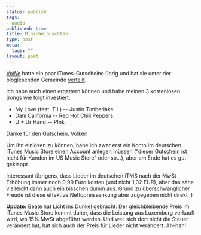 ```yaml
--- 
status: publish
tags: 
- audio
published: true
title: Mini-Weihnachten
type: post
meta: 
  tags: ""
layout: post
---
```

<a href="http://vowe.net/">VoWe</a> hatte ein paar iTunes-Gutscheine übrig und hat sie unter der bloglesenden Gemeinde <a href="http://vowe.net/archives/008036.html">verteilt</a>.

Ich habe auch einen ergattern können und habe meinen 3 kostenlosen Songs wie folgt investiert:
<ul><li>My Love (feat. T.I.) -- Justin Timberlake</li><li>Dani California -- Red Hot Chili Peppers</li><li>U + Ur Hand -- P!nk</li></ul>Danke für den Gutschein, Volker!

Um ihn einlösen zu können, habe ich zwar erst ein Konto im deutschen iTunes Music Store einen Account anlegen müssen (“dieser Gutschein ist nicht für Kunden im US Music Store” oder so...), aber am Ende hat es gut geklappt.

Interessant übrigens, dass Lieder im deutschen iTMS nach der MwSt-Erhöhung immer noch 0,99 Euro kosten (und nicht 1,02 EUR), aber das sähe vielleicht dann auch ein bisschen dumm aus. Grund zu überschwänglicher Freude ist diese effektive Nettopreissenkung aber zugegeben nicht direkt ;)

<strong>Update:</strong> Beate hat Licht ins Dunkel gebracht: Der gleichbleibende Preis im iTunes Music Store kommt daher, dass die Leistung aus Luxemburg verkauft wird, wo 15% MwSt abgeführt werden. Und weil sich dort nicht die Steuer verändert hat, hat sich auch der Preis für Lieder nicht verändert. Ah-hah!
